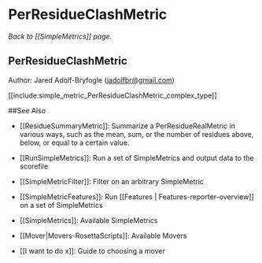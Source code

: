# PerResidueClashMetric
*Back to [[SimpleMetrics]] page.*
## PerResidueClashMetric

Author: Jared Adolf-Bryfogle (jadolfbr@gmail.com)

[[include:simple_metric_PerResidueClashMetric_complex_type]]

##See Also

* [[ResidueSummaryMetric]]: Summarize a PerResidueRealMetric in various ways, such as the mean, sum, or the number of residues above, below, or equal to a certain value. 

* [[RunSimpleMetrics]]: Run a set of SimpleMetrics and output data to the scorefile
* [[SimpleMetricFilter]]: Filter on an arbitrary SimpleMetric
* [[SimpleMetricFeatures]]: Run [[Features | Features-reporter-overview]] on a set of SimpleMetrics
* [[SimpleMetrics]]: Available SimpleMetrics
* [[Mover|Movers-RosettaScripts]]: Available Movers
* [[I want to do x]]: Guide to choosing a mover